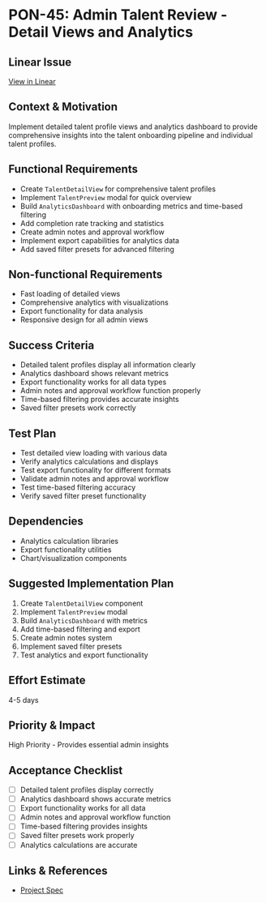 # PON-45: Admin Talent Review - Detail Views and Analytics

## Linear Issue
[View in Linear](https://linear.app/metresearch/issue/PON-45/admin-talent-review-detail-views-and-analytics)

## Context & Motivation
Implement detailed talent profile views and analytics dashboard to provide comprehensive insights into the talent onboarding pipeline and individual talent profiles.

## Functional Requirements
- Create `TalentDetailView` for comprehensive talent profiles
- Implement `TalentPreview` modal for quick overview
- Build `AnalyticsDashboard` with onboarding metrics and time-based filtering
- Add completion rate tracking and statistics
- Create admin notes and approval workflow
- Implement export capabilities for analytics data
- Add saved filter presets for advanced filtering

## Non-functional Requirements
- Fast loading of detailed views
- Comprehensive analytics with visualizations
- Export functionality for data analysis
- Responsive design for all admin views

## Success Criteria
- Detailed talent profiles display all information clearly
- Analytics dashboard shows relevant metrics
- Export functionality works for all data types
- Admin notes and approval workflow function properly
- Time-based filtering provides accurate insights
- Saved filter presets work correctly

## Test Plan
- Test detailed view loading with various data
- Verify analytics calculations and displays
- Test export functionality for different formats
- Validate admin notes and approval workflow
- Test time-based filtering accuracy
- Verify saved filter preset functionality

## Dependencies
- Analytics calculation libraries
- Export functionality utilities
- Chart/visualization components

## Suggested Implementation Plan
1. Create `TalentDetailView` component
2. Implement `TalentPreview` modal
3. Build `AnalyticsDashboard` with metrics
4. Add time-based filtering and export
5. Create admin notes system
6. Implement saved filter presets
7. Test analytics and export functionality

## Effort Estimate
4-5 days

## Priority & Impact
High Priority - Provides essential admin insights

## Acceptance Checklist
- [ ] Detailed talent profiles display correctly
- [ ] Analytics dashboard shows accurate metrics
- [ ] Export functionality works for all data
- [ ] Admin notes and approval workflow function
- [ ] Time-based filtering provides insights
- [ ] Saved filter presets work properly
- [ ] Analytics calculations are accurate

## Links & References
- [Project Spec](../spec.md) 